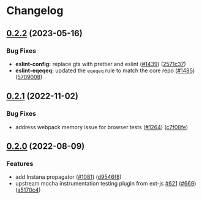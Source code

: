 # Changelog

## [0.2.2](https://github.com/open-telemetry/opentelemetry-js-contrib/compare/propagator-instana-v0.2.1...propagator-instana-v0.2.2) (2023-05-16)


### Bug Fixes

* **eslint-config:** replace gts with prettier and eslint ([#1439](https://github.com/open-telemetry/opentelemetry-js-contrib/issues/1439)) ([2571c37](https://github.com/open-telemetry/opentelemetry-js-contrib/commit/2571c371be1b5738442200cab2415b6a04c32aab))
* **eslint-eqeqeq:** updated the `eqeqeq` rule to match the core repo ([#1485](https://github.com/open-telemetry/opentelemetry-js-contrib/issues/1485)) ([5709008](https://github.com/open-telemetry/opentelemetry-js-contrib/commit/5709008dfa4d05cae0c2226b9926e36cdf60c631))

## [0.2.1](https://github.com/open-telemetry/opentelemetry-js-contrib/compare/propagator-instana-v0.2.0...propagator-instana-v0.2.1) (2022-11-02)


### Bug Fixes

* address webpack memory issue for browser tests ([#1264](https://github.com/open-telemetry/opentelemetry-js-contrib/issues/1264)) ([c7f08fe](https://github.com/open-telemetry/opentelemetry-js-contrib/commit/c7f08fed51bca68b0c522769c3c589102b98ec93))

## [0.2.0](https://github.com/open-telemetry/opentelemetry-js-contrib/compare/propagator-instana-v0.1.0...propagator-instana-v0.2.0) (2022-08-09)


### Features

* add Instana propagator ([#1081](https://github.com/open-telemetry/opentelemetry-js-contrib/issues/1081)) ([d9546f8](https://github.com/open-telemetry/opentelemetry-js-contrib/commit/d9546f8032494597e443ab879a46b508b58d7243))
* upstream mocha instrumentation testing plugin from ext-js [#621](https://github.com/open-telemetry/opentelemetry-js-contrib/issues/621) ([#669](https://github.com/open-telemetry/opentelemetry-js-contrib/issues/669)) ([a5170c4](https://github.com/open-telemetry/opentelemetry-js-contrib/commit/a5170c494706a2bec3ba51e59966d0ca8a41d00e))
